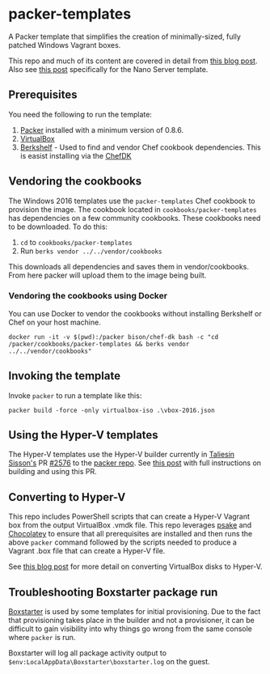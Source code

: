 # packer-templates
A Packer template that simplifies the creation of minimally-sized, fully patched Windows Vagrant boxes.

This repo and much of its content are covered in detail from [this blog post](http://www.hurryupandwait.io/blog/creating-windows-base-images-for-virtualbox-and-hyper-v-using-packer-boxstarter-and-vagrant). Also see [this post](http://www.hurryupandwait.io/blog/a-packer-template-for-windows-nano-server-weighing-300mb) specifically for the Nano Server template.

## Prerequisites

You need the following to run the template:

1. [Packer](https://packer.io/docs/installation.html) installed with a minimum version of 0.8.6.
2. [VirtualBox](https://www.virtualbox.org/wiki/Downloads)
3. [Berkshelf](http://berkshelf.com/) - Used to find and vendor Chef cookbook dependencies. This is easist installing via the [ChefDK](https://downloads.chef.io/chef-dk/)

## Vendoring the cookbooks
The Windows 2016 templates use the `packer-templates` Chef cookbook to provision the image. The cookbook located in `cookbooks/packer-templates` has dependencies on a few community cookbooks. These cookbooks need to be downloaded. To do this:

1. `cd` to `cookbooks/packer-templates`
2. Run `berks vendor ../../vendor/cookbooks`

This downloads all dependencies and saves them in vendor/cookbooks. From here packer will upload them to the image being built.

### Vendoring the cookbooks using Docker

You can use Docker to vendor the cookbooks without installing Berkshelf or Chef on your host machine.

```
docker run -it -v $(pwd):/packer bison/chef-dk bash -c "cd /packer/cookbooks/packer-templates && berks vendor ../../vendor/cookbooks"
```

## Invoking the template
Invoke `packer` to run a template like this:
```
packer build -force -only virtualbox-iso .\vbox-2016.json
```
## Using the Hyper-V templates
The Hyper-V templates use the Hyper-V builder currently in [Taliesin Sisson's](https://github.com/taliesins) PR [#2576](https://github.com/mitchellh/packer/pull/2576) to the [packer repo](https://github.com/mitchellh/packer). See [this post](http://www.hurryupandwait.io/blog/creating-hyper-v-images-with-packer) with full instructions on building and using this PR.

## Converting to Hyper-V
This repo includes PowerShell scripts that can create a Hyper-V Vagrant box from the output VirtualBox .vmdk file. This repo leverages [psake](https://github.com/psake/psake) and [Chocolatey](https://chocolatey.org) to ensure that all prerequisites are installed and then runs the above `packer` command followed by the scripts needed to produce a Vagrant .box file that can create a Hyper-V file.

See [this blog post](http://www.hurryupandwait.io/blog/creating-a-hyper-v-vagrant-box-from-a-virtualbox-vmdk-or-vdi-image) for more detail on converting VirtualBox disks to Hyper-V.

## Troubleshooting Boxstarter package run
[Boxstarter](http://boxstarter.org) is used by some templates for initial provisioning. Due to the fact that provisioning takes place in the builder and not a provisioner, it can be difficult to gain visibility into why things go wrong from the same console where `packer` is run.

Boxstarter will log all package activity output to `$env:LocalAppData\Boxstarter\boxstarter.log` on the guest.
